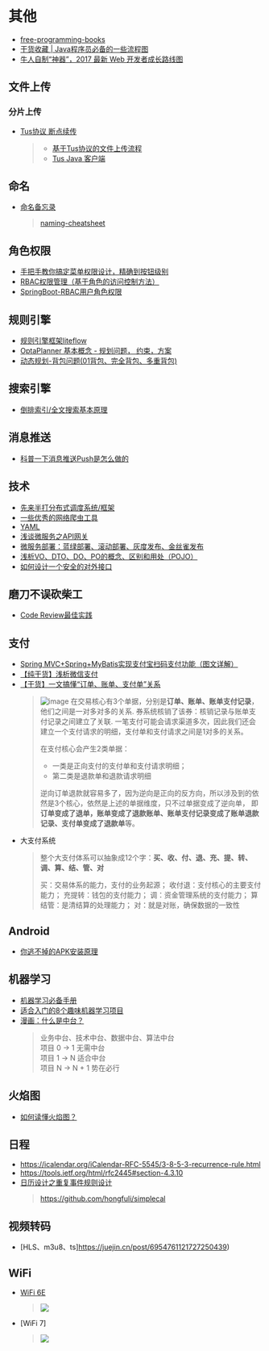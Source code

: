 # 其他
* [free-programming-books](https://github.com/EbookFoundation/free-programming-books/blob/master/free-programming-books-zh.md)
* [干货收藏 | Java程序员必备的一些流程图](https://mp.weixin.qq.com/s/oTE_hbJtI_n6XTx9jj8w9A)
* [牛人自制“神器”，2017 最新 Web 开发者成长路线图](https://www.oschina.net/news/82966/web-developer-roadmap-in-2017?winzoom=1)

## 文件上传

### 分片上传
* [Tus协议 断点续传](https://tus.io/)
  > - [基于Tus协议的文件上传流程](https://food-billboard.github.io/2020/12/28/%E5%9F%BA%E4%BA%8ETus%E5%8D%8F%E8%AE%AE%E7%9A%84%E6%96%87%E4%BB%B6%E4%B8%8A%E4%BC%A0%E6%B5%81%E7%A8%8B/)
  > - [Tus Java 客户端](https://github.com/tus/tus-java-client)

## 命名
* [命名备忘录](https://mp.weixin.qq.com/s/yOgv9H3qc3Ok2Ga2PSi21g)
  > [naming-cheatsheet](https://github.com/kettanaito/naming-cheatsheet)

## 角色权限
* [手把手教你搞定菜单权限设计，精确到按钮级别](https://mp.weixin.qq.com/s?__biz=MzU3NzczMTAzMg==&mid=2247488983&idx=1&sn=c4e38710cbb200fe4944f69ea5de8372)
* [RBAC权限管理（基于角色的访问控制方法）](https://my.oschina.net/zjllovecode/blog/1601002)
* [SpringBoot-RBAC用户角色权限](https://springboot.plus/guide/rbac.html)

## 规则引擎
* [规则引擎框架liteflow](https://liteflow.cc/pages/5816c5/)
* [OptaPlanner 基本概念 - 规划问题， 约束，方案](https://cloud.tencent.com/developer/article/1500049)
* [动态规划-背包问题(01背包、完全背包、多重背包)](https://cloud.tencent.com/developer/article/1697983)

## 搜索引擎
* [倒排索引/全文搜索基本原理](https://www.cnblogs.com/gered/p/9561710.html)

## 消息推送
* [科普一下消息推送Push是怎么做的](https://mp.weixin.qq.com/s/WT4U16vlC15lEx88Ll6OxA)

## 技术
* [先来半打分布式调度系统/框架](https://my.oschina.net/gitosc/blog/894187)
* [一些优秀的网络爬虫工具](https://my.oschina.net/gitosc/blog/880554)
* [YAML](http://www.ruanyifeng.com/blog/2016/07/yaml.html?f=tt)
* [浅谈微服务之API网关](https://cloud.tencent.com/developer/news/257354)
* [微服务部署：蓝绿部署、滚动部署、灰度发布、金丝雀发布](https://www.jianshu.com/p/022685baba7d)
* [浅析VO、DTO、DO、PO的概念、区别和用处（POJO）](https://www.cnblogs.com/qixuejia/p/4390086.html)
* [如何设计一个安全的对外接口](https://my.oschina.net/OutOfMemory/blog/3131916)

## 磨刀不误砍柴工
* [Code Review最佳实践](https://www.cnblogs.com/dotey/p/11216430.html)

## 支付
* [Spring MVC+Spring+MyBatis实现支付宝扫码支付功能（图文详解）](https://mp.weixin.qq.com/s?__biz=MzU0MzQ5MDA0Mw==&mid=2247488039&idx=1&sn=9bb5ba8db210fabf0871e9997152984d)
* [【纯干货】浅析微信支付](https://yclimb.gitbook.io/wxpay)
* [【干货】一文搞懂“订单、账单、支付单”关系](https://mp.weixin.qq.com/s/LwfnSxsF-yQ5fDez-AA9Yw)
  > ![image](https://github.com/user-attachments/assets/cfd49831-bd9d-416a-bb5b-a75b4fd90896)
  > 在交易核心有3个单据，分别是**订单、账单、账单支付记录**，他们之间是一对多对多的关系.
  > 券系统核销了该券：核销记录与账单支付记录之间建立了关联.
  > 一笔支付可能会请求渠道多次，因此我们还会建立一个支付请求的明细，支付单和支付请求之间是1对多的关系。
  > 
  > 在支付核心会产生2类单据： 
  > - 一类是正向支付的支付单和支付请求明细； 
  > - 第二类是退款单和退款请求明细
  >
  > 逆向订单退款就容易多了，因为逆向是正向的反方向，所以涉及到的依然是3个核心，依然是上述的单据维度，只不过单据变成了逆向单，
  > 即**订单变成了退单，账单变成了退款账单、账单支付记录变成了账单退款记录、支付单变成了退款单**等。
* 大支付系统
  > 整个大支付体系可以抽象成12个字：**买、收、付、退、充、提、转、调、算、结、管、对**
  > 
  > 买：交易体系的能力，支付的业务起源；
  > 收付退：支付核心的主要支付能力；
  > 充提转：钱包的支付能力；
  > 调：资金管理系统的支付能力；
  > 算结管：是清结算的处理能力；
  > 对：就是对账，确保数据的一致性

## Android
* [你逃不掉的APK安装原理](https://www.jianshu.com/p/d2a550a953e0)

## 机器学习
* [机器学习必备手册](https://yq.aliyun.com/articles/221644?utm_content=m_33150)
* [适合入门的8个趣味机器学习项目](https://yq.aliyun.com/articles/221708?utm_content=m_33352)
* [漫画：什么是中台？](https://mp.weixin.qq.com/s?__biz=MzIxMjE5MTE1Nw==&mid=2653199744&idx=1&sn=dceaa1a3b68277471985489fb9afebba)
  > 业务中台、技术中台、数据中台、算法中台  
  项目 0 -> 1 无需中台  
  项目 1 -> N 适合中台  
  项目 N -> N + 1 势在必行
  
## 火焰图
* [如何读懂火焰图？](http://www.ruanyifeng.com/blog/2017/09/flame-graph.html)

## 日程
- https://icalendar.org/iCalendar-RFC-5545/3-8-5-3-recurrence-rule.html
- https://tools.ietf.org/html/rfc2445#section-4.3.10
- [日历设计之重复事件规则设计](https://www.cnblogs.com/jcli/p/calendar_recur_rule.html)
  > https://github.com/hongfuli/simplecal

## 视频转码
- [HLS、m3u8、ts]https://juejin.cn/post/6954761121727250439)

## WiFi
- [WiFi 6E](https://info.support.huawei.com/info-finder/encyclopedia/zh/WiFi+6E.html)
  > ![](https://ghost.oss.sherlocky.com/halo/wifi6e.png)
- [WiFi 7]
  > ![](https://ghost.oss.sherlocky.com/halo/wifi7.png)
